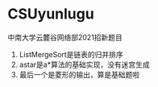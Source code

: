 # CSUyunlugu
中南大学云麓谷网络部2021招新题目  


1. ListMergeSort是链表的归并排序  
2. astar是a*算法的基础实现，没有迷宫生成  
3. 最后一个是菱形的输出，算是基础题啦  
  

